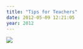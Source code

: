 ```yaml
---
title: "Tips for Teachers"
date: 2012-05-09 12:21:05
year: 2012
---
```

<img src="http://imgs.xkcd.com/comics/ten_thousand.png" class="centered">

